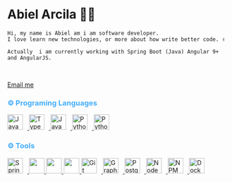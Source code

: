 <h1> Abiel Arcila 👨‍💻</h1>

<!-- info -->
<p align:"center">

    Hi, my name is Abiel am i am software developer. 
    I love learn new technologies, or more about how write better code. ✌️

    Actually  i am currently working with Spring Boot (Java) Angular 9+ and AngularJS.

<br>
<!-- contact -->
<div align:"center">

[Email me](mailto:abielbr1@gmail.com) 

</div>

<!-- lang -->

<h3 style="color:#44AEFB">
    ⚙️ Programing Languages
</h3>

<!-- Icons Resources -->
<!-- https://devicon.dev/ -->
<!-- https://cdn.jsdelivr.net/npm/simple-icons@v3/icons/ -->

<div>
    <a href="https://www.java.com/en/" target="_blank" rel="noreferrer">
        <img  alt="Java" height="35px" style="padding-right:10px;" src="https://cdn.jsdelivr.net/gh/devicons/devicon/icons/java/java-original.svg"/>
    </a>
    <a href="https://www.typescriptlang.org/" target="_blank" rel="noreferrer">
        <img  alt="TypeScript" height="35px" style="padding-right:10px;" src="https://cdn.jsdelivr.net/gh/devicons/devicon/icons/typescript/typescript-plain.svg"/>
    </a>
        <a href="https://developer.mozilla.org/en-US/docs/Web/JavaScript" target="_blank" rel="noreferrer">
        <img  alt="JavaScript" height="35px" style="padding-right:10px;" src="https://cdn.jsdelivr.net/gh/devicons/devicon/icons/javascript/javascript-plain.svg"/>
    </a>
      <a href="https://www.python.org/" target="_blank" rel="noreferrer">
      <img  alt="Python" height="35px" style="padding-right:10px;" src="https://cdn.jsdelivr.net/gh/devicons/devicon/icons/python/python-original.svg"/>
  </a>
    <a href="https://www.python.org/" target="_blank" rel="noreferrer">
      <img  alt="Python" height="35px" style="padding-right:10px;" src="https://cdn.jsdelivr.net/gh/devicons/devicon/icons/go/go-original.svg"/>
  </a>

</div>

<h3 style="color:#44AEFB">
    ⚙️ Tools
</h3>
<div>
    <a href="https://spring.io/" target="_blank" rel="noreferrer">
    <img alt="Spring" height="35px" style="padding-right:10px;" src="https://cdn.jsdelivr.net/gh/devicons/devicon/icons/spring/spring-original.svg"/>
    </a>
    <a href="https://angular.io/" target="_blank" rel="noreferrer">
        <img height="35px" src="https://cdn.jsdelivr.net/gh/devicons/devicon/icons/angularjs/angularjs-original.svg" />
    </a>
    <a href="https://vuejs.org/" target="_blank" rel="noreferrer">
        <img height="35px" src="https://cdn.jsdelivr.net/gh/devicons/devicon/icons/vuejs/vuejs-original-wordmark.svg"/>
    </a>
    <a href="https://www.djangoproject.com/" target="_blank" rel="noreferrer">
        <img height="35px;" style="background-color:white; padding:1px" src="https://cdn.jsdelivr.net/gh/devicons/devicon/icons/django/django-plain-wordmark.svg" />
    </a>
   <a href="https://git-scm.com/" target="_blank" rel="noreferrer">
      <img  alt="Git" height="35px" style="padding-right:10px;" src="https://cdn.jsdelivr.net/gh/devicons/devicon/icons/git/git-original.svg"/>
  </a>
  <a href="https://www.graphql.com/" target="_blank" rel="noreferrer">
      <img  alt="GraphQL" height="35px" style="padding-right:10px;" src="https://cdn.jsdelivr.net/gh/devicons/devicon/icons/graphql/graphql-plain.svg"/>
  </a>
  <a href="https://www.postgresql.org/" target="_blank" rel=" noreferrer">
    <img alt="PostgreSql" height="35px" style="padding-right:10px;" src="https://cdn.jsdelivr.net/gh/devicons/devicon/icons/postgresql/postgresql-original-wordmark.svg" />
  </a>  
  <a href="https://nodejs.org/en/" target="_blank" rel="noreferrer">
      <img  alt="NodeJS" height="35px" style="padding-right:10px;" src="https://cdn.jsdelivr.net/gh/devicons/devicon/icons/nodejs/nodejs-original.svg"/>
  </a>
    <a href="https://www.npmjs.com/" target="_blank" rel="noreferrer">
        <img  alt="NPM" height="35px" style="padding-right:10px;" src="https://cdn.jsdelivr.net/gh/devicons/devicon/icons/npm/npm-original-wordmark.svg"/>
    </a>
    <a href="https://www.docker.com/" target="_blank" rel="noreferrer">
        <img  alt="Docker" height="35px" style="padding-right:10px;" src="https://cdn.jsdelivr.net/gh/devicons/devicon/icons/docker/docker-plain-wordmark.svg"/>
    </a>

</div>
<br>
<br>
<!--
<div class="stats" align="center"> 
    
<a href="https://wakatime.com"><img src="https://wakatime.com/share/@abiel/ead955b8-3a7e-44e2-bcde-fb7d65b62fcc.png" /></a>

<a href="https://wakatime.com"><img src="https://wakatime.com/share/@abiel/e1301af2-d591-4690-9101-4df518169dca.png" /></a>

</div>
-->
